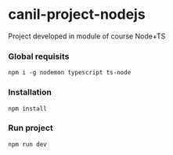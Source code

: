 # canil-project-nodejs

Project developed in module of course Node+TS

### Global requisits

`npm i -g nodemon typescript ts-node`

### Installation

`npm install`

### Run project

`npm run dev`
